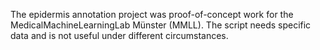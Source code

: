 The epidermis annotation project was proof-of-concept work for the MedicalMachineLearningLab Münster (MMLL).
The script needs specific data and is not useful under different circumstances.
